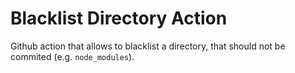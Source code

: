 # Blacklist Directory Action

Github action that allows to blacklist a directory, that should not be commited (e.g. `node_modules`).